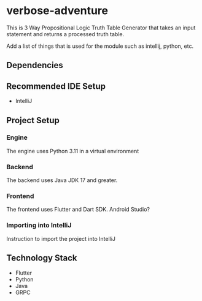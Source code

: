 # verbose-adventure
This is 3 Way Propositional Logic Truth Table Generator that takes an input statement and returns a processed truth table.

Add a list of things that is used for the module such as intellij, python, etc. 

## Dependencies

## Recommended IDE Setup
- IntelliJ 

## Project Setup
### Engine
The engine uses Python 3.11 in a virtual environment

### Backend
The backend uses Java JDK 17 and greater. 

### Frontend
The frontend uses Flutter and Dart SDK. 
Android Studio?

### Importing into IntelliJ
Instruction to import the project into IntelliJ


## Technology Stack
- Flutter
- Python
- Java
- GRPC